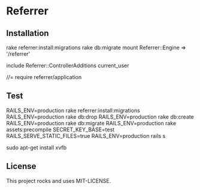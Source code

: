 # Referrer

## Installation

rake referrer:install:migrations
rake db:migrate
mount Referrer::Engine => '/referrer'

include Referrer::ControllerAdditions
current_user

//= require referrer/application

## Test
RAILS_ENV=production rake referrer:install:migrations
RAILS_ENV=production rake db:drop
RAILS_ENV=production rake db:create
RAILS_ENV=production rake db:migrate
RAILS_ENV=production rake assets:precompile
SECRET_KEY_BASE=test RAILS_SERVE_STATIC_FILES=true RAILS_ENV=production rails s

sudo apt-get install xvfb

## License

This project rocks and uses MIT-LICENSE.